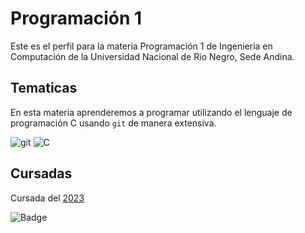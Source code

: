 # Programación 1

Este es el perfil para la materia Programación 1 de Ingenieria en 
Computación de la Universidad Nacional de Rio Negro, Sede Andina.

## Tematicas

En esta materia aprenderemos a programar utilizando el lenguaje de 
programación C usando `git` de manera extensiva.

![git](https://img.shields.io/badge/-git-05122A?style=flat&logo=git)
![C](https://img.shields.io/badge/c-05122A.svg?style=flat&logo=c)

## Cursadas

Cursada del [2023](https://github.com/INGCOM-UNRN-P1/cursada-2023)


![Badge](https://bit.ly/icom-badge) 